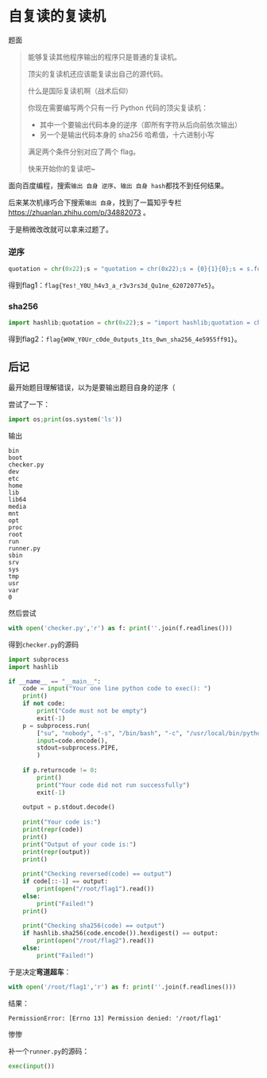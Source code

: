 # 自复读的复读机

题面

> 能够复读其他程序输出的程序只是普通的复读机。
>
> 顶尖的复读机还应该能复读出自己的源代码。
>
> 什么是国际复读机啊（战术后仰）
>
> 你现在需要编写两个只有一行 Python 代码的顶尖复读机：
>
> - 其中一个要输出代码本身的逆序（即所有字符从后向前依次输出）
> - 另一个是输出代码本身的 sha256 哈希值，十六进制小写
>
> 满足两个条件分别对应了两个 flag。
>
> 快来开始你的复读吧~



面向百度编程，搜索`输出 自身 逆序`、`输出 自身 hash`都找不到任何结果。

后来某次机缘巧合下搜索`输出 自身`，找到了一篇知乎专栏 https://zhuanlan.zhihu.com/p/34882073 。

于是稍微改改就可以拿来过题了。

### 逆序

```python
quotation = chr(0x22);s = "quotation = chr(0x22);s = {0}{1}{0};s = s.format(quotation, s);print(s[::-1], end='')";s = s.format(quotation, s);print(s[::-1], end='')
```

得到flag1：`flag{Yes!_Y0U_h4v3_a_r3v3rs3d_Qu1ne_62072077e5}`。

### sha256

```python
import hashlib;quotation = chr(0x22);s = "import hashlib;quotation = chr(0x22);s = {0}{1}{0};s = s.format(quotation, s);print(hashlib.sha256(s.encode()).hexdigest(), end='')";s = s.format(quotation, s);print(hashlib.sha256(s.encode()).hexdigest(), end='')
```

得到flag2：`flag{W0W_Y0Ur_c0de_0utputs_1ts_0wn_sha256_4e5955ff91}`。



## 后记

最开始题目理解错误，以为是要输出题目自身的逆序（

尝试了一下：

```python
import os;print(os.system('ls'))
```

输出

```
bin
boot
checker.py
dev
etc
home
lib
lib64
media
mnt
opt
proc
root
run
runner.py
sbin
srv
sys
tmp
usr
var
0
```

然后尝试

```python
with open('checker.py','r') as f: print(''.join(f.readlines()))
```

得到`checker.py`的源码

```python
import subprocess
import hashlib

if __name__ == "__main__":
    code = input("Your one line python code to exec(): ")
    print()
    if not code:
        print("Code must not be empty")
        exit(-1)
    p = subprocess.run(
        ["su", "nobody", "-s", "/bin/bash", "-c", "/usr/local/bin/python3 /runner.py"],
        input=code.encode(),
        stdout=subprocess.PIPE,
        )
    
    if p.returncode != 0:
        print()
        print("Your code did not run successfully")
        exit(-1)
        
    output = p.stdout.decode()
    
    print("Your code is:")
    print(repr(code))
    print()
    print("Output of your code is:")
    print(repr(output))
    print()
    
    print("Checking reversed(code) == output")
    if code[::-1] == output:
        print(open("/root/flag1").read())
    else:
        print("Failed!")
    print()
    
    print("Checking sha256(code) == output")
    if hashlib.sha256(code.encode()).hexdigest() == output:
        print(open("/root/flag2").read())
    else:
        print("Failed!")
```

于是决定**弯道超车**：

```python
with open('/root/flag1','r') as f: print(''.join(f.readlines()))
```

结果：

`PermissionError: [Errno 13] Permission denied: '/root/flag1'`

惨惨



补一个`runner.py`的源码：

```python
exec(input())
```

